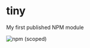 # tiny
My first published NPM module

![npm (scoped)](https://img.shields.io/npm/v/@saheedoladosu/tiny)
